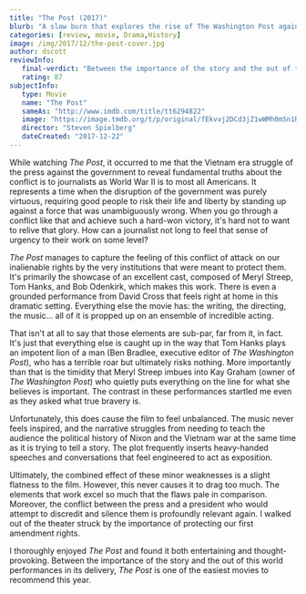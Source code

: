 ```yaml
---
title: "The Post (2017)"
blurb: "A slow burn that explores the rise of The Washington Post against a president who is actively hostile to the press."
categories: [review, movie, Drama,History]
image: /img/2017/12/the-post-cover.jpg
author: dscott
reviewInfo:
   final-verdict: "Between the importance of the story and the out of this world performances in its delivery, <i>The Post</i> is one of the easiest movies to recommend this year."
   rating: 87
subjectInfo:
   type: Movie
   name: "The Post"
   sameAs: "http://www.imdb.com/title/tt6294822"
   image: "https://image.tmdb.org/t/p/original/fEkvvj2DCd3jZ1wWMh0mSn1Rqea.jpg"
   director: "Steven Spielberg"
   dateCreated: "2017-12-22"
---
```



While watching *The Post*, it occurred to me that the Vietnam era struggle of the press against the government to reveal fundamental truths about the conflict is to journalists as World War II is to most all Americans. It represents a time when the disruption of the government was purely virtuous, requiring good people to risk their life and liberty by standing up against a force that was unambiguously wrong. When you go through a conflict like that and achieve such a hard-won victory, it's hard not to want to relive that glory. How can a journalist not long to feel that sense of urgency to their work on some level?

*The Post* manages to capture the feeling of this conflict of attack on our inalienable rights by the very institutions that were meant to protect them. It's primarily the showcase of an excellent cast, composed of Meryl Streep, Tom Hanks, and Bob Odenkirk, which makes this work. There is even a grounded performance from David Cross that feels right at home in this dramatic setting. Everything else the movie has: the writing, the directing, the music... all of it is propped up on an ensemble of incredible acting.

That isn't at all to say that those elements are sub-par, far from it, in fact. It's just that everything else is caught up in the way that Tom Hanks plays an impotent lion of a man (Ben Bradlee, executive editor of *The Washington Post*), who has a terrible roar but ultimately risks nothing. More importantly than that is the timidity that Meryl Streep imbues into Kay Graham (owner of *The Washington Post*) who quietly puts everything on the line for what she believes is important. The contrast in these performances startled me even as they asked what true bravery is.

Unfortunately, this does cause the film to feel unbalanced. The music never feels inspired, and the narrative struggles from needing to teach the audience the political history of Nixon and the Vietnam war at the same time as it is trying to tell a story. The plot frequently inserts heavy-handed speeches and conversations that feel engineered to act as exposition.

Ultimately, the combined effect of these minor weaknesses is a slight flatness to the film. However, this never causes it to drag too much. The elements that work excel so much that the flaws pale in comparison. Moreover, the conflict between the press and a president who would attempt to discredit and silence them is profoundly relevant again. I walked out of the theater struck by the importance of protecting our first amendment rights. 

I thoroughly enjoyed *The Post* and found it both entertaining and thought-provoking. Between the importance of the story and the out of this world performances in its delivery, *The Post* is one of the easiest movies to recommend this year. 